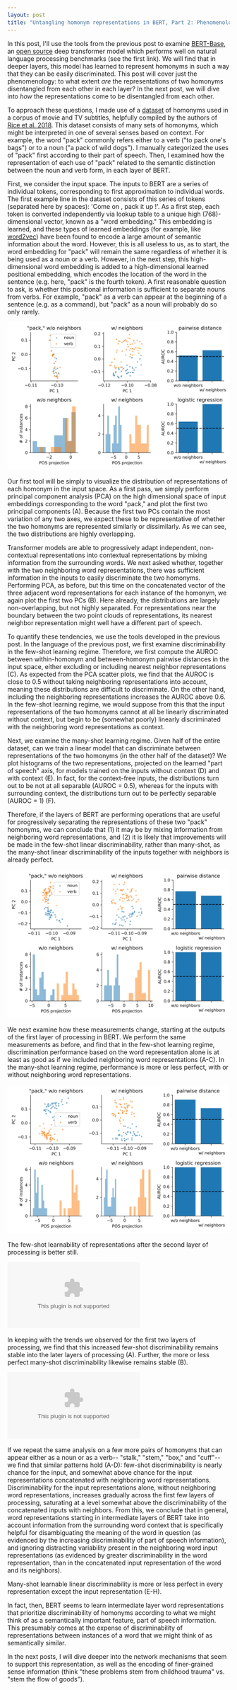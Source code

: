 ```yaml
---
layout: post
title: "Untangling homonym representations in BERT, Part 2: Phenomenology"
---
```


In this post, I'll use the tools from the previous post to examine [BERT-Base](https://arxiv.org/abs/1810.04805), an [open source](https://github.com/huggingface/transformers) deep transformer model which performs well on natural language processing benchmarks (see the first link). We will find that in deeper layers, this model has learned to represent homonyms in such a way that they can be easily discriminated. This post will cover just the phenomenology: to what extent *are* the representations of two homonyms disentangled from each other in each layer? In the next post, we will dive into *how* the representations come to be disentangled from each other.

To approach these questions, I made use of a [dataset](http://www.blairarmstrong.net/homonymnorms/) of homonyms used in a corpus of movie and TV subtitles, helpfully compiled by the authors of [Rice et al. 2018](https://link.springer.com/article/10.3758/s13428-018-1107-7). This dataset consists of many sets of homonyms, which might be interpreted in one of several senses based on context. For example, the word "pack" commonly refers either to a verb ("to pack one's bags") or to a noun ("a pack of wild dogs"). I manually categorized the uses of "pack" first according to their part of speech. Then, I examined how the representation of each use of "pack" related to the semantic distinction between the noun and verb form, in each layer of BERT.

First, we consider the input space. The inputs to BERT are a series of individual tokens, corresponding to first approximation to individual words. The first example line in the dataset consists of this series of tokens (separated here by spaces): 'Come on , pack it up !'. As a first step, each token is converted independently via lookup table to a unique high (768)-dimensional vector, known as a "word embedding." This embedding is learned, and these types of learned embeddings (for example, like [word2vec](https://jalammar.github.io/illustrated-word2vec/)) have been found to encode a large amount of semantic information about the word. However, this is all useless to us, as to start, the word embedding for "pack" will remain the same regardless of whether it is being used as a noun or a verb. However, in the next step, this high-dimensional word embedding is added to a high-dimensional learned positional embedding, which encodes the location of the word in the sentence (e.g. here, "pack" is the fourth token). A first reasonable question to ask, is whether this positional information is sufficient to separate nouns from verbs. For example, "pack" as a verb can appear at the beginning of a sentence (e.g. as a command), but "pack" as a noun will probably do so only rarely.

![Linear separability of inputs to BERT, with and without neighboring context](/images/pack_layer_0_representations.jpg)

Our first tool will be simply to visualize the distribution of representations of each homonym in the input space. As a first pass, we simply perform principal component analysis (PCA) on the high dimensional space of input embeddings corresponding to the word "pack," and plot the first two principal components (A). Because the first two PCs contain the most variation of any two axes, we expect these to be representative of whether the two homonyms are represented similarly or dissimilarly. As we can see, the two distributions are highly overlapping. 

Transformer models are able to progressively adapt independent, non-contextual representations into contextual representations by mixing information from the surrounding words. We next asked whether, together with the two neighboring word representations, there was sufficient information in the inputs to easily discriminate the two homonyms. Performing PCA, as before, but this time on the concatenated vector of the three adjacent word representations for each instance of the homonym, we again plot the first two PCs (B). Here already, the distributions are largely non-overlapping, but not highly separated. For representations near the boundary between the two point clouds of representations, its nearest neighbor representation might well have a different part of speech. 

To quantify these tendencies, we use the tools developed in the previous post. In the language of the previous post, we first examine discriminability in the few-shot learning regime. Therefore, we first compute the AUROC between within-homonym and between-homonym pairwise distances in the input space, either excluding or including nearest neighbor representations (C). As expected from the PCA scatter plots, we find that the AUROC is close to 0.5 without taking neighboring representations into account, meaning these distributions are difficult to discriminate. On the other hand, including the neighboring representations increases the AUROC above 0.6. In the few-shot learning regime, we would suppose from this that the input representations of the two homonyms cannot at all be linearly discriminated without context, but begin to be (somewhat poorly) linearly discriminated with the neighboring word representations as context.

Next, we examine the many-shot learning regime. Given half of the entire dataset, can we train a linear model that can discriminate between representations of the two homonyms (in the other half of the dataset)? We plot histograms of the two representations, projected on the learned "part of speech" axis, for models trained on the inputs without context (D) and with context (E). In fact, for the context-free inputs, the distributions turn out to be not at all separable (AUROC = 0.5), whereas for the inputs with surrounding context, the distributions turn out to be perfectly separable (AUROC = 1) (F).

Therefore, if the layers of BERT are performing operations that are useful for progressively separating the representations of these two "pack" homonyms, we can conclude that (1) it may be by mixing information from neighboring word representations, and (2) it is likely that improvements will be made in the few-shot linear discriminability, rather than many-shot, as the many-shot linear discriminability of the inputs together with neighbors is already perfect.

![Linear separability of representations after the first layer of processing](/images/pack_layer_1_representations.jpg)

We next examine how these measurements change, starting at the outputs of the first layer of processing in BERT. We perform the same measurements as before, and find that in the few-shot learning regime, discrimination performance based on the word representation alone is at least as good as if we included neighboring word representations (A-C). In the many-shot learning regime, performance is more or less perfect, with or without neighboring word representations. 

![Linear separability of representations after the second layer of processing](/images/pack_layer_2_representations.jpg)

The few-shot learnability of representations after the second layer of processing is better still.

![Linear separability of representations, by layer](/images/pack_two_aurocs_by_layer.eps)

In keeping with the trends we observed for the first two layers of processing, we find that this increased few-shot discriminability remains stable into the later layers of processing (A). Further, the more or less perfect many-shot discriminability likewise remains stable (B). 

![Linear separability of other homonym representations](/images/four_words_two_aurocs_by_layer.eps)

If we repeat the same analysis on a few more pairs of homonyms that can appear either as a noun or as a verb-- "stalk," "stem," "box," and "cuff"-- we find that similar patterns hold (A-D): few-shot discriminability is nearly chance for the input, and somewhat above chance for the input representations concatenated with neighboring word representations. Discriminability for the input representations alone, without neighboring word representations, increases gradually across the first few layers of processing, saturating at a level somewhat above the discriminability of the concatenated inputs with neighbors. From this, we conclude that in general, word representations starting in intermediate layers of BERT take into account information from the surrounding word context that is specifically helpful for disambiguating the meaning of the word in question (as evidenced by the increasing discriminability of part of speech information), and ignoring distracting variability present in the neighboring word input representations (as evidenced by greater discriminability in the word representation, than in the concatenated input representation of the word and its neighbors). 

Many-shot learnable linear discriminability is more or less perfect in every representation except the input representation (E-H).

In fact, then, BERT seems to learn intermediate layer word representations that prioritize discriminability of homonyms according to what we might think of as a semantically important feature, part of speech information. This presumably comes at the expense of discriminability of representations between instances of a word that we might think of as semantically similar.

In the next posts, I will dive deeper into the network mechanisms that seem to support this representation, as well as the encoding of finer-grained sense information (think "these problems stem from childhood trauma" vs. "stem the flow of goods").
